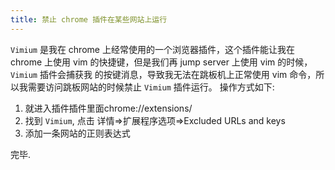 ```yaml
---
title: 禁止 chrome 插件在某些网站上运行
---
```


`Vimium` 是我在 chrome 上经常使用的一个浏览器插件，这个插件能让我在 chrome 上使用 vim 的快捷键，但是我们再 jump server 上使用 vim 的时候， `Vimium` 插件会捕获我
的按键消息，导致我无法在跳板机上正常使用 vim 命令，所以我需要访问跳板网站的时候禁止 `Vimium` 插件运行。 操作方式如下:

1. 就进入插件插件里面chrome://extensions/
2. 找到 `Vimium`, 点击 详情=>扩展程序选项=>Excluded URLs and keys
3. 添加一条网站的正则表达式


完毕.